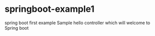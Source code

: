 # springboot-example1
spring boot first example
Sample hello controller which will welcome to Spring boot
